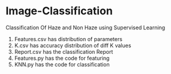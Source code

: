 # Image-Classification
Classification Of Haze and Non Haze using Supervised Learning
1. Features.csv has distribution of parameters
2. K.csv has accuracy distribution of diff K values
3. Report.csv has the classification Report
4. Features.py has the code for featuring
5. KNN.py has the code for classification
